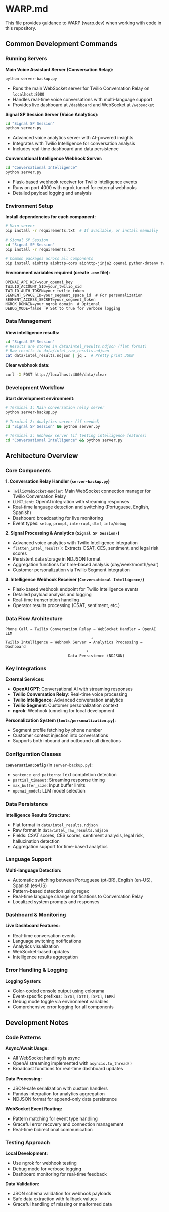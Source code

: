 # WARP.md

This file provides guidance to WARP (warp.dev) when working with code in this repository.

## Common Development Commands

### Running Servers

**Main Voice Assistant Server (Conversation Relay):**
```bash
python server-backup.py
```
- Runs the main WebSocket server for Twilio Conversation Relay on `localhost:8080`
- Handles real-time voice conversations with multi-language support
- Provides live dashboard at `/dashboard` and WebSocket at `/websocket`

**Signal SP Session Server (Voice Analytics):**
```bash
cd "Signal SP Session"
python server.py
```
- Advanced voice analytics server with AI-powered insights
- Integrates with Twilio Intelligence for conversation analysis
- Includes real-time dashboard and data persistence

**Conversational Intelligence Webhook Server:**
```bash
cd "Conversational Intelligence"
python server.py
```
- Flask-based webhook receiver for Twilio Intelligence events
- Runs on port 4000 with ngrok tunnel for external webhooks
- Detailed payload logging and analysis

### Environment Setup

**Install dependencies for each component:**
```bash
# Main server
pip install -r requirements.txt  # If available, or install manually

# Signal SP Session
cd "Signal SP Session"
pip install -r requirements.txt

# Common packages across all components
pip install aiohttp aiohttp-cors aiohttp-jinja2 openai python-dotenv twilio colorama jinja2 pandas
```

**Environment variables required (create `.env` file):**
```
OPENAI_API_KEY=your_openai_key
TWILIO_ACCOUNT_SID=your_twilio_sid
TWILIO_AUTH_TOKEN=your_twilio_token
SEGMENT_SPACE_ID=your_segment_space_id  # For personalization
SEGMENT_ACCESS_SECRET=your_segment_token
NGROK_DOMAIN=your_ngrok_domain  # Optional
DEBUG_MODE=false  # Set to true for verbose logging
```

### Data Management

**View intelligence results:**
```bash
cd "Signal SP Session"
# Results are stored in data/intel_results.ndjson (flat format)
# Raw results in data/intel_raw_results.ndjson
cat data/intel_results.ndjson | jq .  # Pretty print JSON
```

**Clear webhook data:**
```bash
curl -X POST http://localhost:4000/data/clear
```

### Development Workflow

**Start development environment:**
```bash
# Terminal 1: Main conversation relay server
python server-backup.py

# Terminal 2: Analytics server (if needed)
cd "Signal SP Session" && python server.py

# Terminal 3: Webhook server (if testing intelligence features)
cd "Conversational Intelligence" && python server.py
```

## Architecture Overview

### Core Components

**1. Conversation Relay Handler (`server-backup.py`)**
- `TwilioWebSocketHandler`: Main WebSocket connection manager for Twilio Conversation Relay
- `LLMClient`: OpenAI integration with streaming responses
- Real-time language detection and switching (Portuguese, English, Spanish)
- Dashboard broadcasting for live monitoring
- Event types: `setup`, `prompt`, `interrupt`, `dtmf`, `info/debug`

**2. Signal Processing & Analytics (`Signal SP Session/`)**
- Advanced voice analytics with Twilio Intelligence integration
- `flatten_intel_result()`: Extracts CSAT, CES, sentiment, and legal risk scores
- Persistent data storage in NDJSON format
- Aggregation functions for time-based analysis (day/week/month/year)
- Customer personalization via Twilio Segment integration

**3. Intelligence Webhook Receiver (`Conversational Intelligence/`)**
- Flask-based webhook endpoint for Twilio Intelligence events
- Detailed payload analysis and logging
- Real-time transcription handling
- Operator results processing (CSAT, sentiment, etc.)

### Data Flow Architecture

```
Phone Call → Twilio Conversation Relay → WebSocket Handler → OpenAI LLM
                                      ↓
Twilio Intelligence → Webhook Server → Analytics Processing → Dashboard
                                    ↓
                            Data Persistence (NDJSON)
```

### Key Integrations

**External Services:**
- **OpenAI GPT**: Conversational AI with streaming responses
- **Twilio Conversation Relay**: Real-time voice processing
- **Twilio Intelligence**: Advanced conversation analytics
- **Twilio Segment**: Customer personalization context
- **ngrok**: Webhook tunneling for local development

**Personalization System (`tools/personalization.py`):**
- Segment profile fetching by phone number
- Customer context injection into conversations
- Supports both inbound and outbound call directions

### Configuration Classes

**`ConversationConfig`** (in `server-backup.py`):
- `sentence_end_patterns`: Text completion detection
- `partial_timeout`: Streaming response timing
- `max_buffer_size`: Input buffer limits
- `openai_model`: LLM model selection

### Data Persistence

**Intelligence Results Structure:**
- Flat format in `data/intel_results.ndjson`
- Raw format in `data/intel_raw_results.ndjson`
- Fields: CSAT scores, CES scores, sentiment analysis, legal risk, hallucination detection
- Aggregation support for time-based analytics

### Language Support

**Multi-language Detection:**
- Automatic switching between Portuguese (pt-BR), English (en-US), Spanish (es-US)
- Pattern-based detection using regex
- Real-time language change notifications to Conversation Relay
- Localized system prompts and responses

### Dashboard & Monitoring

**Live Dashboard Features:**
- Real-time conversation events
- Language switching notifications  
- Analytics visualization
- WebSocket-based updates
- Intelligence results aggregation

### Error Handling & Logging

**Logging System:**
- Color-coded console output using colorama
- Event-specific prefixes: `[SYS]`, `[STT]`, `[SPI]`, `[ERR]`
- Debug mode toggle via environment variables
- Comprehensive error logging for all components

## Development Notes

### Code Patterns

**Async/Await Usage:**
- All WebSocket handling is async
- OpenAI streaming implemented with `asyncio.to_thread()`
- Broadcast functions for real-time dashboard updates

**Data Processing:**
- JSON-safe serialization with custom handlers
- Pandas integration for analytics aggregation
- NDJSON format for append-only data persistence

**WebSocket Event Routing:**
- Pattern matching for event type handling
- Graceful error recovery and connection management
- Real-time bidirectional communication

### Testing Approach

**Local Development:**
- Use ngrok for webhook testing
- Debug mode for verbose logging
- Dashboard monitoring for real-time feedback

**Data Validation:**
- JSON schema validation for webhook payloads
- Safe data extraction with fallback values
- Graceful handling of missing or malformed data
